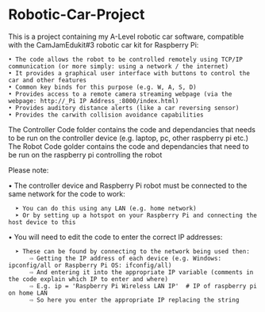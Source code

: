 # Robotic-Car-Project
This is a project containing my A-Level robotic car software, compatible with the CamJamEdukit#3 robotic car kit for Raspberry Pi:

    • The code allows the robot to be controlled remotely using TCP/IP communication (or more simply: using a network / the internet)
    • It provides a graphical user interface with buttons to control the car and other features
    • Common key binds for this purpose (e.g. W, A, S, D)
    • Provides access to a remote camera streaming webpage (via the webpage: http://_Pi IP Address_:8000/index.html)
    • Provides auditory distance alerts (like a car reversing sensor)
    • Provides the carwith collision avoidance capabilities

The Controller Code folder contains the code and dependancies that needs to be run on the controller device (e.g. laptop, pc, other raspberry pi etc.)
The Robot Code golder contains the code and dependancies that need to be run on the raspberry pi controlling the robot

Please note:

  • The controller device and Raspberry Pi robot must be connected to the same network for the code to work:
  
      ➤ You can do this using any LAN (e.g. home network)
      ➤ Or by setting up a hotspot on your Raspberry Pi and connecting the host device to this
      
      
  • You will need to edit the code to enter the correct IP addresses:
  
      ➤ These can be found by connecting to the network being used then:
          ⇨ Getting the IP address of each device (e.g. Windows: ipconfig/all or Raspberry Pi OS: ifconfig/all)
          ⇨ And entering it into the appropriate IP variable (comments in the code explain which IP to enter and where)
          ⇨ E.g. ip = 'Raspberry Pi Wireless LAN IP'  # IP of raspberry pi on home LAN
          ⇨ So here you enter the appropriate IP replacing the string
